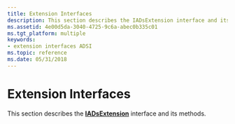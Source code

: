 ```yaml
---
title: Extension Interfaces
description: This section describes the IADsExtension interface and its methods.
ms.assetid: 4e00d5da-3040-4725-9c6a-abec0b335c01
ms.tgt_platform: multiple
keywords:
- extension interfaces ADSI
ms.topic: reference
ms.date: 05/31/2018
---
```


# Extension Interfaces

This section describes the [**IADsExtension**](/windows/desktop/api/Iads/nn-iads-iadsextension) interface and its methods.

 

 




